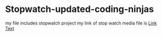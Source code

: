 # Stopwatch-updated-coding-ninjas
my file includes stopwatch project
my link of stop watch media file  is [Link Text](stopwatch-updated-coding-ninjas-3.mohittiwari12.repl.co)
